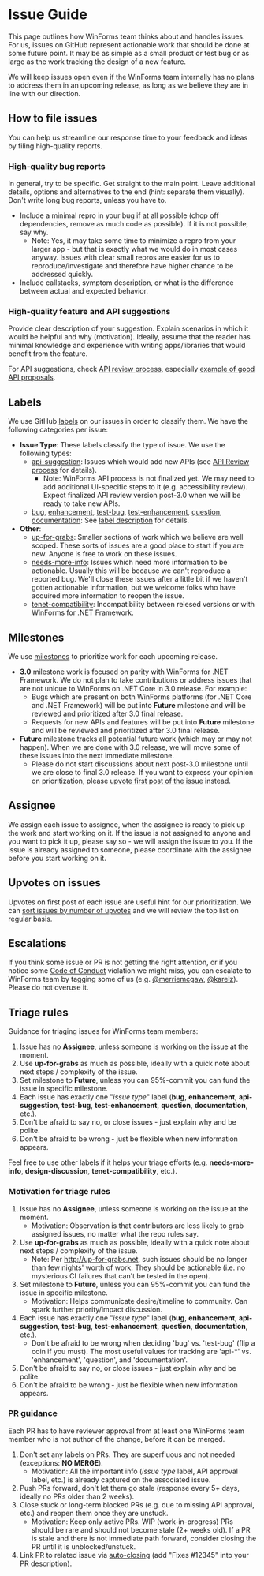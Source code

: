 # Issue Guide

This page outlines how WinForms team thinks about and handles issues.
For us, issues on GitHub represent actionable work that should be done at some future point.
It may be as simple as a small product or test bug or as large as the work tracking the design of a new feature.

We will keep issues open even if the WinForms team internally has no plans to address them in an upcoming release, as long as we believe they are in line with our direction.



## How to file issues

You can help us streamline our response time to your feedback and ideas by filing high-quality reports.

### High-quality bug reports

In general, try to be specific. Get straight to the main point. Leave additional details, options and alternatives to the end (hint: separate them visually). Don't write long bug reports, unless you have to.

* Include a minimal repro in your bug if at all possible (chop off dependencies, remove as much code as possible). If it is not possible, say why.
    * Note: Yes, it may take some time to minimize a repro from your larger app - but that is exactly what we would do in most cases anyway. Issues with clear small repros are easier for us to reproduce/investigate and therefore have higher chance to be addressed quickly.
* Include callstacks, symptom description, or what is the difference between actual and expected behavior.

### High-quality feature and API suggestions

Provide clear description of your suggestion. Explain scenarios in which it would be helpful and why (motivation).
Ideally, assume that the reader has minimal knowledge and experience with writing apps/libraries that would benefit from the feature.

For API suggestions, check [API review process](https://github.com/dotnet/corefx/blob/master/Documentation/project-docs/api-review-process.md), especially [example of good API proposals](https://github.com/dotnet/corefx/issues/271).



## Labels

We use GitHub [labels](https://github.com/dotnet/winforms/labels) on our issues in order to classify them. We have the following categories per issue:

* **Issue Type**: These labels classify the type of issue. We use the following types:
    * [api-suggestion](https://github.com/dotnet/winforms/labels/api-suggestion): Issues which would add new APIs (see [API Review process](https://github.com/dotnet/corefx/blob/master/Documentation/project-docs/api-review-process.md) for details).
        * Note: WinForms API process is not finalized yet. We may need to add additional UI-specific steps to it (e.g. accessibility review). Expect finalized API review version post-3.0 when we will be ready to take new APIs.
    * [bug](https://github.com/dotnet/winforms/labels/bug), [enhancement](https://github.com/dotnet/winforms/labels/enhancement), [test-bug](https://github.com/dotnet/winforms/labels/test-bug), [test-enhancement](https://github.com/dotnet/winforms/labels/test-enhancement), [question](https://github.com/dotnet/winforms/labels/question), [documentation](https://github.com/dotnet/winforms/labels/documentation): See [label description](https://github.com/dotnet/winforms/labels) for details.
* **Other**:
    * [up-for-grabs](https://github.com/dotnet/winforms/labels/up-for-grabs): Smaller sections of work which we believe are well scoped. These sorts of issues are a good place to start if you are new. Anyone is free to work on these issues.
    * [needs-more-info](https://github.com/dotnet/winforms/labels/needs-more-info): Issues which need more information to be actionable. Usually this will be because we can't reproduce a reported bug. We'll close these issues after a little bit if we haven't gotten actionable information, but we welcome folks who have acquired more information to reopen the issue.
    * [tenet-compatibility](https://github.com/dotnet/winforms/labels/tenet-compatibility): Incompatibility between relesed versions or with WinForms for .NET Framework.



## Milestones

We use [milestones](https://github.com/dotnet/winforms/milestones) to prioritize work for each upcoming release.

* **3.0** milestone work is focused on parity with WinForms for .NET Framework. We do not plan to take contributions or address issues that are not unique to WinForms on .NET Core in 3.0 release. For example:
    * Bugs which are present on both WinForms platforms (for .NET Core and .NET Framework) will be put into **Future** milestone and will be reviewed and prioritized after 3.0 final release.
    * Requests for new APIs and features will be put into **Future** milestone and will be reviewed and prioritized after 3.0 final release.
* **Future** milestone tracks all potential future work (which may or may not happen). When we are done with 3.0 release, we will move some of these issues into the next immediate milestone.
    * Please do not start discussions about next post-3.0 milestone until we are close to final 3.0 release. If you want to express your opinion on prioritization, please [upvote first post of the issue](#upvotes-on-issues) instead.



## Assignee

We assign each issue to assignee, when the assignee is ready to pick up the work and start working on it.
If the issue is not assigned to anyone and you want to pick it up, please say so - we will assign the issue to you.
If the issue is already assigned to someone, please coordinate with the assignee before you start working on it.



## Upvotes on issues

Upvotes on first post of each issue are useful hint for our prioritization.
We can [sort issues by number of upvotes](https://github.com/dotnet/winforms/issues?q=is%3Aissue+is%3Aopen+sort%3Areactions-%2B1-desc) and we will review the top list on regular basis.



## Escalations

If you think some issue or PR is not getting the right attention, or if you notice some [Code of Conduct](https://dotnetfoundation.org/code-of-conduct) violation we might miss, 
you can escalate to WinForms team by tagging some of us (e.g. [@merriemcgaw](https://github.com/merriemcgaw), [@karelz](https://github.com/karelz)). Please do not overuse it.



## Triage rules

Guidance for triaging issues for WinForms team members:

1. Issue has no **Assignee**, unless someone is working on the issue at the moment.
1. Use **up-for-grabs** as much as possible, ideally with a quick note about next steps / complexity of the issue.
1. Set milestone to **Future**, unless you can 95%-commit you can fund the issue in specific milestone.
1. Each issue has exactly one "*issue type*" label (**bug**, **enhancement**, **api-suggestion**, **test-bug**, **test-enhancement**, **question**, **documentation**, etc.).
1. Don't be afraid to say no, or close issues - just explain why and be polite.
1. Don't be afraid to be wrong - just be flexible when new information appears.

Feel free to use other labels if it helps your triage efforts (e.g. **needs-more-info**, **design-discussion**, **tenet-compatibility**, etc.).

### Motivation for triage rules

1. Issue has no **Assignee**, unless someone is working on the issue at the moment.
    * Motivation: Observation is that contributors are less likely to grab assigned issues, no matter what the repo rules say.
1. Use **up-for-grabs** as much as possible, ideally with a quick note about next steps / complexity of the issue.
    * Note: Per http://up-for-grabs.net, such issues should be no longer than few nights' worth of work. They should be actionable (i.e. no mysterious CI failures that can't be tested in the open).
1. Set milestone to **Future**, unless you can 95%-commit you can fund the issue in specific milestone.
    * Motivation: Helps communicate desire/timeline to community. Can spark further priority/impact discussion.
1. Each issue has exactly one "*issue type*" label (**bug**, **enhancement**, **api-suggestion**, **test-bug**, **test-enhancement**, **question**, **documentation**, etc.).
    * Don't be afraid to be wrong when deciding 'bug' vs. 'test-bug' (flip a coin if you must). The most useful values for tracking are 'api-&#42;' vs. 'enhancement', 'question', and 'documentation'.
1. Don't be afraid to say no, or close issues - just explain why and be polite.
1. Don't be afraid to be wrong - just be flexible when new information appears.

### PR guidance

Each PR has to have reviewer approval from at least one WinForms team member who is not author of the change, before it can be merged.

1. Don't set any  labels on PRs. They are superfluous and not needed (exceptions: **NO MERGE**).
    * Motivation: All the important info (*issue type* label, API approval label, etc.) is already captured on the associated issue.
1. Push PRs forward, don't let them go stale (response every 5+ days, ideally no PRs older than 2 weeks).
1. Close stuck or long-term blocked PRs (e.g. due to missing API approval, etc.) and reopen them once they are unstuck.
    * Motivation: Keep only active PRs. WIP (work-in-progress) PRs should be rare and should not become stale (2+ weeks old). If a PR is stale and there is not immediate path forward, consider closing the PR until it is unblocked/unstuck.
1. Link PR to related issue via [auto-closing](https://help.github.com/articles/closing-issues-via-commit-messages/) (add "Fixes #12345" into your PR description).
